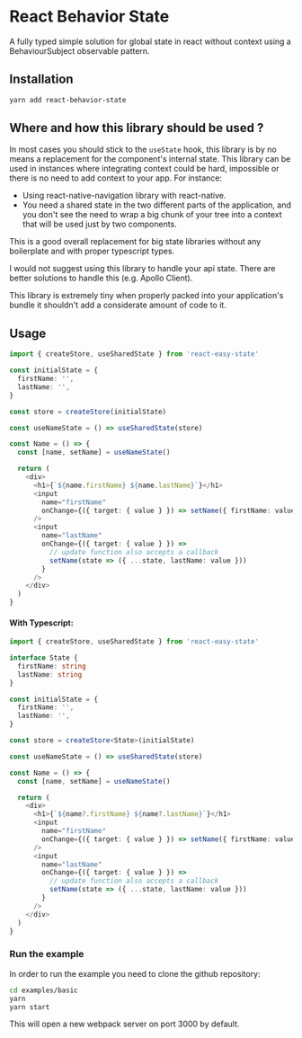 # React Behavior State

A fully typed simple solution for global state in react without context using a BehaviourSubject observable pattern.

## Installation

```bash
yarn add react-behavior-state
```

## Where and how this library should be used ?
In most cases you should stick to the `useState` hook, this library is by no means a replacement for the component's internal state.
This library can be used in instances where integrating context could be hard, impossible or there is no need to add context to your app.
For instance:
- Using react-native-navigation library with react-native.
- You need a shared state in the two different parts of the application, and you don't see the need to wrap a big chunk of your tree into a context that will be used just by two components.

This is a good overall replacement for big state libraries without any boilerplate and with proper typescript types.

I would not suggest using this library to handle your api state. There are better solutions to handle this (e.g. Apollo Client).

This library is extremely tiny when properly packed into your application's bundle it shouldn't add a considerate amount of code to it.

## Usage
```typescript
import { createStore, useSharedState } from 'react-easy-state'

const initialState = {
  firstName: '',
  lastName: '',
}

const store = createStore(initialState)

const useNameState = () => useSharedState(store)

const Name = () => {
  const [name, setName] = useNameState()

  return (
    <div>
      <h1>{`${name.firstName} ${name.lastName}`}</h1>
      <input
        name="firstName"
        onChange={({ target: { value } }) => setName({ firstName: value })}
      />
      <input
        name="lastName"
        onChange={({ target: { value } }) =>
          // update function also accepts a callback
          setName(state => ({ ...state, lastName: value }))
        }
      />
    </div>
  )
}
```

#### With Typescript:
```typescript
import { createStore, useSharedState } from 'react-easy-state'

interface State {
  firstName: string
  lastName: string
}

const initialState = {
  firstName: '',
  lastName: '',
}

const store = createStore<State>(initialState)

const useNameState = () => useSharedState(store)

const Name = () => {
  const [name, setName] = useNameState()

  return (
    <div>
      <h1>{`${name?.firstName} ${name?.lastName}`}</h1>
      <input
        name="firstName"
        onChange={({ target: { value } }) => setName({ firstName: value })}
      />
      <input
        name="lastName"
        onChange={({ target: { value } }) =>
          // update function also accepts a callback
          setName(state => ({ ...state, lastName: value }))
        }
      />
    </div>
  )
}
```

### Run the example
In order to run the example you need to clone the github repository:
```bash
cd examples/basic
yarn
yarn start
```
This will open a new webpack server on port 3000 by default.

